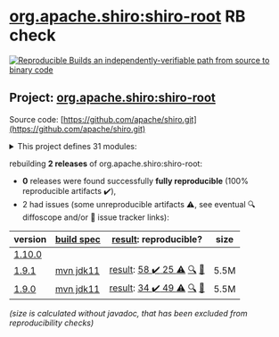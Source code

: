 [org.apache.shiro:shiro-root](https://search.maven.org/artifact/org.apache.shiro/shiro-root/) RB check
=======

[![Reproducible Builds](https://reproducible-builds.org/images/logos/rb.svg) an independently-verifiable path from source to binary code](https://reproducible-builds.org/)

## Project: [org.apache.shiro:shiro-root](https://search.maven.org/artifact/org.apache.shiro/shiro-root/)

Source code: [https://github.com/apache/shiro.git](https://github.com/apache/shiro.git)

<details><summary>This project defines 31 modules:</summary>

* [org.apache.shiro.tools:shiro-tools](https://search.maven.org/artifact/org.apache.shiro.tools/shiro-tools/)
* [org.apache.shiro.tools:shiro-tools-hasher](https://search.maven.org/artifact/org.apache.shiro.tools/shiro-tools-hasher/)
* [org.apache.shiro:shiro-all](https://search.maven.org/artifact/org.apache.shiro/shiro-all/)
* [org.apache.shiro:shiro-aspectj](https://search.maven.org/artifact/org.apache.shiro/shiro-aspectj/)
* [org.apache.shiro:shiro-cache](https://search.maven.org/artifact/org.apache.shiro/shiro-cache/)
* [org.apache.shiro:shiro-cas](https://search.maven.org/artifact/org.apache.shiro/shiro-cas/)
* [org.apache.shiro:shiro-config](https://search.maven.org/artifact/org.apache.shiro/shiro-config/)
* [org.apache.shiro:shiro-config-core](https://search.maven.org/artifact/org.apache.shiro/shiro-config-core/)
* [org.apache.shiro:shiro-config-ogdl](https://search.maven.org/artifact/org.apache.shiro/shiro-config-ogdl/)
* [org.apache.shiro:shiro-core](https://search.maven.org/artifact/org.apache.shiro/shiro-core/)
* [org.apache.shiro:shiro-crypto](https://search.maven.org/artifact/org.apache.shiro/shiro-crypto/)
* [org.apache.shiro:shiro-crypto-cipher](https://search.maven.org/artifact/org.apache.shiro/shiro-crypto-cipher/)
* [org.apache.shiro:shiro-crypto-core](https://search.maven.org/artifact/org.apache.shiro/shiro-crypto-core/)
* [org.apache.shiro:shiro-crypto-hash](https://search.maven.org/artifact/org.apache.shiro/shiro-crypto-hash/)
* [org.apache.shiro:shiro-ehcache](https://search.maven.org/artifact/org.apache.shiro/shiro-ehcache/)
* [org.apache.shiro:shiro-event](https://search.maven.org/artifact/org.apache.shiro/shiro-event/)
* [org.apache.shiro:shiro-features](https://search.maven.org/artifact/org.apache.shiro/shiro-features/)
* [org.apache.shiro:shiro-guice](https://search.maven.org/artifact/org.apache.shiro/shiro-guice/)
* [org.apache.shiro:shiro-hazelcast](https://search.maven.org/artifact/org.apache.shiro/shiro-hazelcast/)
* [org.apache.shiro:shiro-jaxrs](https://search.maven.org/artifact/org.apache.shiro/shiro-jaxrs/)
* [org.apache.shiro:shiro-lang](https://search.maven.org/artifact/org.apache.shiro/shiro-lang/)
* [org.apache.shiro:shiro-quartz](https://search.maven.org/artifact/org.apache.shiro/shiro-quartz/)
* [org.apache.shiro:shiro-root](https://search.maven.org/artifact/org.apache.shiro/shiro-root/)
* [org.apache.shiro:shiro-servlet-plugin](https://search.maven.org/artifact/org.apache.shiro/shiro-servlet-plugin/)
* [org.apache.shiro:shiro-spring](https://search.maven.org/artifact/org.apache.shiro/shiro-spring/)
* [org.apache.shiro:shiro-spring-boot](https://search.maven.org/artifact/org.apache.shiro/shiro-spring-boot/)
* [org.apache.shiro:shiro-spring-boot-starter](https://search.maven.org/artifact/org.apache.shiro/shiro-spring-boot-starter/)
* [org.apache.shiro:shiro-spring-boot-web-starter](https://search.maven.org/artifact/org.apache.shiro/shiro-spring-boot-web-starter/)
* [org.apache.shiro:shiro-support](https://search.maven.org/artifact/org.apache.shiro/shiro-support/)
* [org.apache.shiro:shiro-test-coverage](https://search.maven.org/artifact/org.apache.shiro/shiro-test-coverage/)
* [org.apache.shiro:shiro-web](https://search.maven.org/artifact/org.apache.shiro/shiro-web/)
</details>

rebuilding **2 releases** of org.apache.shiro:shiro-root:
- **0** releases were found successfully **fully reproducible** (100% reproducible artifacts :heavy_check_mark:),
- 2 had issues (some unreproducible artifacts :warning:, see eventual :mag: diffoscope and/or :memo: issue tracker links):

| version | [build spec](/BUILDSPEC.md) | [result](https://reproducible-builds.org/docs/jvm/): reproducible? | size |
| -- | --------- | ------ | -- |
| [1.10.0](https://search.maven.org/artifact/org.apache.shiro/shiro-root/1.10.0/pom) | | | |
| [1.9.1](https://search.maven.org/artifact/org.apache.shiro/shiro-root/1.9.1/pom) | [mvn jdk11](shiro-1.9.1.buildspec) | [result](shiro-root-1.9.1.buildinfo): [58 :heavy_check_mark:  25 :warning:](shiro-root-1.9.1.buildcompare) [:mag:](shiro-root-1.9.1.diffoscope) [:memo:](https://github.com/apache/shiro/pull/365) | 5.5M |
| [1.9.0](https://search.maven.org/artifact/org.apache.shiro/shiro-root/1.9.0/pom) | [mvn jdk11](shiro-1.9.0.buildspec) | [result](shiro-root-1.9.0.buildinfo): [34 :heavy_check_mark:  49 :warning:](shiro-root-1.9.0.buildcompare) [:mag:](shiro-root-1.9.0.diffoscope) [:memo:](https://github.com/apache/shiro/pull/351) | 5.5M |

<i>(size is calculated without javadoc, that has been excluded from reproducibility checks)</i>
